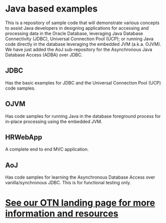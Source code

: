 # Java based examples
This is a repository of sample code that will demonstrate various concepts to assist Java developers in designing applications for accessing and processing data in the Oracle Database, leveraging Java Database Connectivity (JDBC), Universal Connection Pool (UCP); or running Java code directly in the database leveraging the embedded JVM (a.k.a. OJVM). 
We have just added the AoJ sub-repository for the Asynchronous Java Database Access (ADBA) over JDBC.

## JDBC 
Has the basic examples for JDBC and the Universal Connection Pool (UCP) code samples.
## OJVM
Has code samples for running Java in the database foreground process for in-place processing using the embedded JVM. 

## HRWebApp
A complete end to end MVC application.

## AoJ
Has code samples for learning the Asynchronous Database Access over vanilla/synchronous JDBC. This is for functional testing only.

# [See our OTN landing page for more information and resources](http://www.oracle.com/technetwork/database/application-development/jdbc/overview/index.html) 
